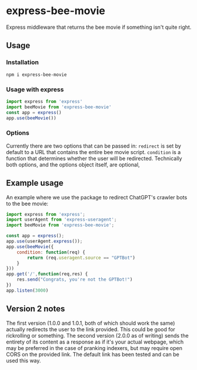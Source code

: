 # express-bee-movie
Express middleware that returns the bee movie if something isn't quite right.
## Usage
### Installation
`npm i express-bee-movie`
### Usage with express
```js
import express from 'express'
import beeMovie from 'express-bee-movie'
const app = express()
app.use(beeMovie())
```
### Options
Currently there are two options that can be passed in: `redirect` is set by default to a URL that contains the entire bee movie script. `condition` is a function that determines whether the user will be redirected. Technically both options, and the options object itself, are optional,
## Example usage
An example where we use the package to redirect ChatGPT's crawler bots to the bee movie:
```js
import express from 'express';
import userAgent from 'express-useragent';
import beeMovie from 'express-bee-movie';

const app = express();
app.use(userAgent.express());
app.use(beeMovie({
    condition: function(req) {
        return (req.useragent.source == "GPTBot")
    }
}))
app.get('/',function(req,res) {
    res.send("Congrats, you're not the GPTBot!")
})
app.listen(3000)
```
## Version 2 notes
The first version (1.0.0 and 1.0.1, both of which should work the same) actually redirects the user to the link provided. This could be good for rickrolling or something. The second version (2.0.0 as of writing) sends the entirety of its content as a response as if it's your actual webpage, which may be preferred in the case of pranking indexers, but may require open CORS on the provided link. The default link has been tested and can be used this way.
